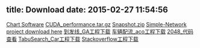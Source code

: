 title: Download
date: 2015-02-27 11:54:56
---
[Chart Software](/download/taobao/Chart.exe)
[CUDA_performance.tar.gz](/download/CUDA_performance.tar.gz)
[Snapshot.zip](/download/projects/zyj.zip)
[Simple-Network project download here](/download/sol315_HW3.zip)
[到发线_GA工程下载](/download/train_GA2015年3月23日182310.rar)
[车辆配流_aco工程下载](/download/Ant.rar)
[2048_代码查看](/download/2048.cpp)
[TabuSearch_Car工程下载](/download/TabuSearch_Car.rar)
[Stackoverflow工程下载](/download/Stackoverflow.rar)
